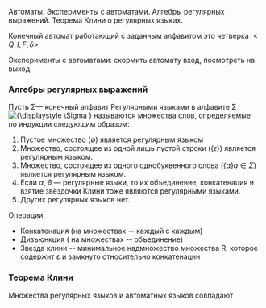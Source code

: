 Автоматы. Эксперименты с автоматами. Алгебры регулярных выражений. Теорема Клини о регулярных языках.

Конечный автомат работающий с заданным алфавитом это четверка $<Q, I, F, \delta>$ 

Эксперименты с автоматами: скормить автомату вход, посмотреть на выход

### Алгебры регулярных выражений
Пусть Σ— конечный алфавит Регулярными языками в алфавите Σ![{\displaystyle \Sigma }](https://wikimedia.org/api/rest_v1/media/math/render/svg/9e1f558f53cda207614abdf90162266c70bc5c1e) называются множества слов, определяемые по индукции следующим образом:

1. Пустое множество (∅) является регулярным языком
2. Множество, состоящее из одной лишь пустой строки ($\{\epsilon\}$) является регулярным языком.
3. Множество, состоящее из одного однобуквенного слова ($\{a\} a\in\Sigma$) является регулярным языком.
4. Если $\alpha$, $\beta$ — регулярные языки, то их объединение, конкатенация и взятие звёздочки Клини тоже являются регулярными языками.
5. Других регулярных языков нет.

Операции
- Конкатенация (на множествах -- каждый с каждым)
- Дизъюнкция ( на множествах -- объединение)
- Звезда клини -- минимальное надмножество множества R, которое содержит ε и замкнуто относительно конкатенации 
### Теорема Клини
Множества регулярных языков и автоматных языков совпадают